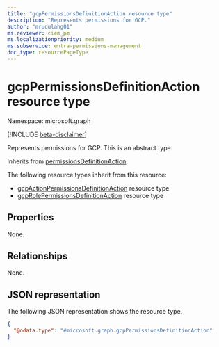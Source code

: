 ```yaml
---
title: "gcpPermissionsDefinitionAction resource type"
description: "Represents permissions for GCP."
author: "mrudulahg01"
ms.reviewer: ciem_pm
ms.localizationpriority: medium
ms.subservice: entra-permissions-management
doc_type: resourcePageType
---
```


# gcpPermissionsDefinitionAction resource type

Namespace: microsoft.graph

[!INCLUDE [beta-disclaimer](../../includes/beta-disclaimer.md)]

Represents permissions for GCP. This is an abstract type.

Inherits from [permissionsDefinitionAction](../resources/permissionsdefinitionaction.md).  

The following resource types inherit from this resource:  

- [gcpActionPermissionsDefinitionAction](../resources/gcpActionPermissionsDefinitionAction.md) resource type  
- [gcpRolePermissionsDefinitionAction](../resources/gcpRolePermissionsDefinitionAction.md) resource type

## Properties
None.

## Relationships
None.

## JSON representation
The following JSON representation shows the resource type.
<!-- {
  "blockType": "resource",
  "@odata.type": "microsoft.graph.gcpPermissionsDefinitionAction"
}
-->
``` json
{
  "@odata.type": "#microsoft.graph.gcpPermissionsDefinitionAction"
}
```

